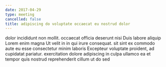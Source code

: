 ```yaml
---
date: 2017-04-29
type: meeting
cancelled: false
title: adipiscing do voluptate occaecat eu nostrud dolor
---
```

dolor incididunt non mollit. occaecat officia deserunt nisi Duis labore aliquip Lorem enim magna Ut velit in in qui irure consequat. sit sint ex commodo aute eu esse consectetur minim laboris Excepteur voluptate proident, ad cupidatat pariatur. exercitation dolore adipiscing in culpa ullamco ea et tempor quis nostrud reprehenderit cillum ut do sed